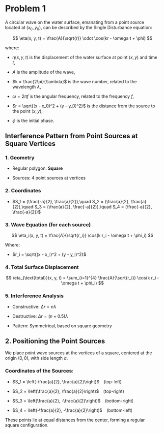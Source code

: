 # Problem 1

A circular wave on the water surface, emanating from a point source located at $(x_0, y_0)$, can be described by the Single Disturbance equation:

$$
\eta(x, y, t) = \frac{A}{\sqrt{r}} \cdot \cos(kr - \omega t + \phi)
$$

where:

- $\eta(x, y, t)$ is the displacement of the water surface at point $(x, y)$ and time $t$,

- $A$ is the amplitude of the wave,

- $k = \frac{2\pi}{\lambda}$ is the wave number, related to the wavelength $\lambda$,

- $\omega = 2\pi f$ is the angular frequency, related to the frequency $f$,

- $r = \sqrt{(x - x_0)^2 + (y - y_0)^2}$ is the distance from the source to the point $(x, y)$,

- $\phi$ is the initial phase.


## Interference Pattern from Point Sources at Square Vertices

### 1. Geometry

- Regular polygon: **Square**

- Sources: 4 point sources at vertices

### 2. Coordinates

- $S_1 = (\frac{-a}{2}, \frac{a}{2}),\quad S_2 = (\frac{a}{2}, \frac{a}{2}),\quad S_3 = (\frac{a}{2}, \frac{-a}{2}),\quad S_4 = (\frac{-a}{2}, \frac{-a}{2})$

### 3. Wave Equation (for each source)

$$
\eta_i(x, y, t) = \frac{A}{\sqrt{r_i}} \cos(k r_i - \omega t + \phi_i)
$$

Where:

- $r_i = \sqrt{(x - x_i)^2 + (y - y_i)^2}$

### 4. Total Surface Displacement

$$
\eta_{\text{total}}(x, y, t) = \sum_{i=1}^{4} \frac{A}{\sqrt{r_i}} \cos(k r_i - \omega t + \phi_i)
$$

### 5. Interference Analysis

- Constructive: $\Delta r = n \lambda$

- Destructive: $\Delta r = (n + 0.5) \lambda$

- Pattern: Symmetrical, based on square geometry


## 2. Positioning the Point Sources

We place point wave sources at the vertices of a square, centered at the origin $(0, 0)$, with side length $a$.

### Coordinates of the Sources:

- $S_1 = \left(-\frac{a}{2}, \frac{a}{2}\right)$ (top-left)

- $S_2 = \left(\frac{a}{2}, \frac{a}{2}\right)$ (top-right)

- $S_3 = \left(\frac{a}{2}, -\frac{a}{2}\right)$ (bottom-right)

- $S_4 = \left(-\frac{a}{2}, -\frac{a}{2}\right)$ (bottom-left)

These points lie at equal distances from the center, forming a regular square configuration.

